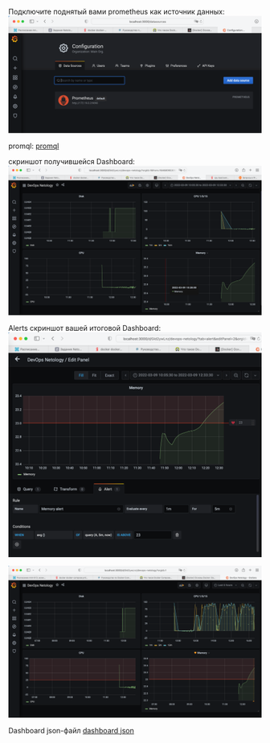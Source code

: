 Подключите поднятый вами prometheus как источник данных:
![Prometeus datasource](https://github.com/Dmitriy-Guskov/devops-netology/blob/main/hw103/1031.png)


promql:
[promql](https://github.com/Dmitriy-Guskov/devops-netology/blob/main/hw103/promql.md)

скриншот получившейся Dashboard:
![Promql dashboard](https://github.com/Dmitriy-Guskov/devops-netology/blob/main/hw103/1032.png)


Alerts скриншот вашей итоговой Dashboard:
![alerts](https://github.com/Dmitriy-Guskov/devops-netology/blob/main/hw103/10331.png)

![alerts](https://github.com/Dmitriy-Guskov/devops-netology/blob/main/hw103/10332.png)

Dashboard json-файл
[dashboard json](https://github.com/Dmitriy-Guskov/devops-netology/blob/main/hw103/dashboard.json)


